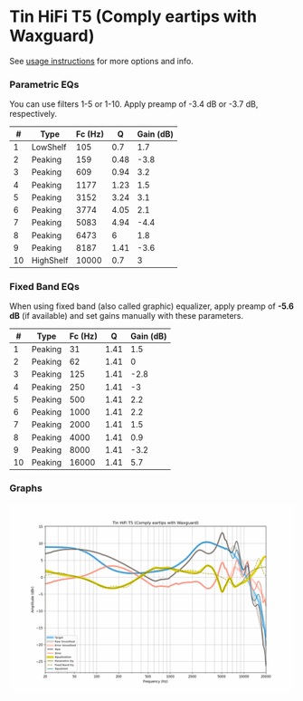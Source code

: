 # Tin HiFi T5 (Comply eartips with Waxguard)
See [usage instructions](https://github.com/jaakkopasanen/AutoEq#usage) for more options and info.

### Parametric EQs
You can use filters 1-5 or 1-10. Apply preamp of -3.4 dB or -3.7 dB, respectively.

|   # | Type      |   Fc (Hz) |    Q |   Gain (dB) |
|-----|-----------|-----------|------|-------------|
|   1 | LowShelf  |       105 | 0.7  |         1.7 |
|   2 | Peaking   |       159 | 0.48 |        -3.8 |
|   3 | Peaking   |       609 | 0.94 |         3.2 |
|   4 | Peaking   |      1177 | 1.23 |         1.5 |
|   5 | Peaking   |      3152 | 3.24 |         3.1 |
|   6 | Peaking   |      3774 | 4.05 |         2.1 |
|   7 | Peaking   |      5083 | 4.94 |        -4.4 |
|   8 | Peaking   |      6473 | 6    |         1.8 |
|   9 | Peaking   |      8187 | 1.41 |        -3.6 |
|  10 | HighShelf |     10000 | 0.7  |         3   |

### Fixed Band EQs
When using fixed band (also called graphic) equalizer, apply preamp of **-5.6 dB** (if available) and set gains manually with these parameters.

|   # | Type    |   Fc (Hz) |    Q |   Gain (dB) |
|-----|---------|-----------|------|-------------|
|   1 | Peaking |        31 | 1.41 |         1.5 |
|   2 | Peaking |        62 | 1.41 |         0   |
|   3 | Peaking |       125 | 1.41 |        -2.8 |
|   4 | Peaking |       250 | 1.41 |        -3   |
|   5 | Peaking |       500 | 1.41 |         2.2 |
|   6 | Peaking |      1000 | 1.41 |         2.2 |
|   7 | Peaking |      2000 | 1.41 |         1.5 |
|   8 | Peaking |      4000 | 1.41 |         0.9 |
|   9 | Peaking |      8000 | 1.41 |        -3.2 |
|  10 | Peaking |     16000 | 1.41 |         5.7 |

### Graphs
![](./Tin%20HiFi%20T5%20(Comply%20eartips%20with%20Waxguard).png)
